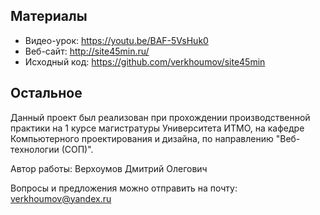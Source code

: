 Материалы
---
* Видео-урок: https://youtu.be/BAF-5VsHuk0
* Веб-сайт: http://site45min.ru/
* Исходный код: https://github.com/verkhoumov/site45min

Остальное
---
Данный проект был реализован при прохождении производственной практики на 1 курсе магистратуры Университета ИТМО, на кафедре Компьютерного проектирования и дизайна, по направлению "Веб-технологии (СОП)".

Автор работы: Верхоумов Дмитрий Олегович

Вопросы и предложения можно отправить на почту: verkhoumov@yandex.ru
